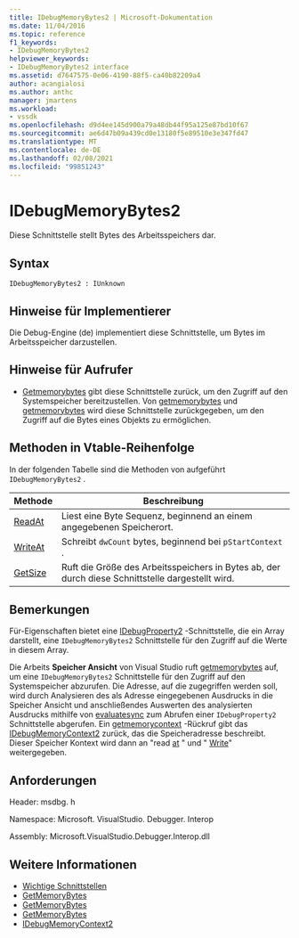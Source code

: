 ```yaml
---
title: IDebugMemoryBytes2 | Microsoft-Dokumentation
ms.date: 11/04/2016
ms.topic: reference
f1_keywords:
- IDebugMemoryBytes2
helpviewer_keywords:
- IDebugMemoryBytes2 interface
ms.assetid: d7647575-0e06-4190-88f5-ca40b82209a4
author: acangialosi
ms.author: anthc
manager: jmartens
ms.workload:
- vssdk
ms.openlocfilehash: d9d4ee145d900a79a48db44f95a125e87bd10f67
ms.sourcegitcommit: ae6d47b09a439cd0e13180f5e89510e3e347fd47
ms.translationtype: MT
ms.contentlocale: de-DE
ms.lasthandoff: 02/08/2021
ms.locfileid: "99851243"
---
```

# <a name="idebugmemorybytes2"></a>IDebugMemoryBytes2
Diese Schnittstelle stellt Bytes des Arbeitsspeichers dar.

## <a name="syntax"></a>Syntax

```
IDebugMemoryBytes2 : IUnknown
```

## <a name="notes-for-implementers"></a>Hinweise für Implementierer
 Die Debug-Engine (de) implementiert diese Schnittstelle, um Bytes im Arbeitsspeicher darzustellen.

## <a name="notes-for-callers"></a>Hinweise für Aufrufer
- [Getmemorybytes](../../../extensibility/debugger/reference/idebugprogram2-getmemorybytes.md) gibt diese Schnittstelle zurück, um den Zugriff auf den Systemspeicher bereitzustellen. Von [getmemorybytes](../../../extensibility/debugger/reference/idebugproperty2-getmemorybytes.md) und [getmemorybytes](../../../extensibility/debugger/reference/idebugreference2-getmemorybytes.md) wird diese Schnittstelle zurückgegeben, um den Zugriff auf die Bytes eines Objekts zu ermöglichen.

## <a name="methods-in-vtable-order"></a>Methoden in Vtable-Reihenfolge
 In der folgenden Tabelle sind die Methoden von aufgeführt `IDebugMemoryBytes2` .

|Methode|Beschreibung|
|------------|-----------------|
|[ReadAt](../../../extensibility/debugger/reference/idebugmemorybytes2-readat.md)|Liest eine Byte Sequenz, beginnend an einem angegebenen Speicherort.|
|[WriteAt](../../../extensibility/debugger/reference/idebugmemorybytes2-writeat.md)|Schreibt `dwCount` bytes, beginnend bei `pStartContext` .|
|[GetSize](../../../extensibility/debugger/reference/idebugmemorybytes2-getsize.md)|Ruft die Größe des Arbeitsspeichers in Bytes ab, der durch diese Schnittstelle dargestellt wird.|

## <a name="remarks"></a>Bemerkungen
 Für-Eigenschaften bietet eine [IDebugProperty2](../../../extensibility/debugger/reference/idebugproperty2.md) -Schnittstelle, die ein Array darstellt, eine `IDebugMemoryBytes2` Schnittstelle für den Zugriff auf die Werte in diesem Array.

 Die Arbeits **Speicher Ansicht** von Visual Studio ruft [getmemorybytes](../../../extensibility/debugger/reference/idebugprogram2-getmemorybytes.md) auf, um eine `IDebugMemoryBytes2` Schnittstelle für den Zugriff auf den Systemspeicher abzurufen. Die Adresse, auf die zugegriffen werden soll, wird durch Analysieren des als Adresse eingegebenen Ausdrucks in die Speicher Ansicht und anschließendes Auswerten des analysierten Ausdrucks mithilfe von [evaluatesync](../../../extensibility/debugger/reference/idebugexpression2-evaluatesync.md) zum Abrufen einer `IDebugProperty2` Schnittstelle abgerufen. Ein [getmemorycontext](../../../extensibility/debugger/reference/idebugproperty2-getmemorycontext.md) -Rückruf gibt das [IDebugMemoryContext2](../../../extensibility/debugger/reference/idebugmemorycontext2.md) zurück, das die Speicheradresse beschreibt. Dieser Speicher Kontext wird dann an "read [at](../../../extensibility/debugger/reference/idebugmemorybytes2-readat.md) " und " [Write](../../../extensibility/debugger/reference/idebugmemorybytes2-writeat.md)" weitergegeben.

## <a name="requirements"></a>Anforderungen
 Header: msdbg. h

 Namespace: Microsoft. VisualStudio. Debugger. Interop

 Assembly: Microsoft.VisualStudio.Debugger.Interop.dll

## <a name="see-also"></a>Weitere Informationen
- [Wichtige Schnittstellen](../../../extensibility/debugger/reference/core-interfaces.md)
- [GetMemoryBytes](../../../extensibility/debugger/reference/idebugprogram2-getmemorybytes.md)
- [GetMemoryBytes](../../../extensibility/debugger/reference/idebugproperty2-getmemorybytes.md)
- [GetMemoryBytes](../../../extensibility/debugger/reference/idebugreference2-getmemorybytes.md)
- [IDebugMemoryContext2](../../../extensibility/debugger/reference/idebugmemorycontext2.md)
